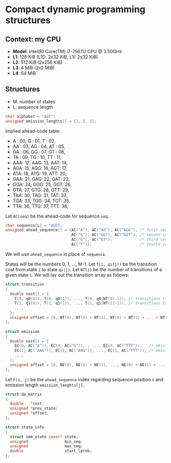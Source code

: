 # Compact dynamic programming structures

## Context: my CPU

- **Model**: Intel(R) Core(TM) i7-7567U CPU @ 3.50GHz
- **L1**: 128 KiB (L1D: 2x32 KiB, L1I: 2x32 KiB)
- **L2**: 512 KiB (2x256 KiB)
- **L3**: 4 MiB (2x2 MiB)
- **L4**: 64 MiB

## Structures

- M: number of states
- L: sequence length

```c
char alphabet = "AGT";
unsigned emission_lenghts[] = {1, 2, 3};
```

Implied ahead-code table:

- A  : 00, G  : 01, T  : 02,
- AA : 03, AG : 04, AT : 05,
- GA : 06, GG : 07, GT : 08,
- TA : 09, TG : 10, TT : 11,
- AAA: 12, AAG: 13, AAT: 14,
- AGA: 15, AGG: 16, AGT: 17,
- ATA: 18, ATG: 19, ATT: 20,
- GAA: 21, GAG: 22, GAT: 23,
- GGA: 24, GGG: 25, GGT: 26,
- GTA: 27, GTG: 28, GTT: 29,
- TAA: 30, TAG: 31, TAT: 32,
- TGA: 33, TGG: 34, TGT: 35,
- TTA: 36, TTG: 37, TTT: 38,

Let `AC(seq)` be the ahead-code for sequence `seq`.

```c
char sequence[L] = "AGGT;
unsigned ahead_sequence[] = {AC("A"), AC("AG"), AC("AGG"), /* first sequence position  */
                             AC("G"), AC("GG"), AC("GGT"), /* second sequence position */
                             AC("G"), AC("GT"),            /* third sequence position  */
                             AC("T")};                     /* fourth sequence position */
```

We will use `ahead_sequence` in place of `sequence`.

States will be the numbers 0, 1, ..., M-1. Let `T(i, qi(j))`  be the transition
cost from state `i` to state `qi(j)`. Let `NT(i)` be the number of transitions
of a given state `i`. We will lay out the transition array as follows:

```c
struct transition
{
  double cost[] = {
    T(0, q0(0)), T(0, q0(1)), ..., T(0, q0(NT(0)-1)), /* transitions from state 0 */
    T(1, q1(0)), T(1, q1(1)), ..., T(1, q1(NT(1)-1)), /* transitions from state 1 */
    ...,
  };
  unsigned offset = {0, NT(0), NT(0) + NT(1), NT(0) + NT(1) + ... + NT(M-1)};
};
```

```c
struct emission
{
  double cost[] = {
    EC(0, AC("A")), EC(0, AC("G")), , ..., EC(0, AC("TTT")),   /* emissions for state 0 */
    EC(1, AC("AAA")), EC(1, AC("AAG")), ..., EC(1, AC("TTT")), /* emissions for state 1 */
    ...,
  };
  unsigned offset = {0, NE(0), NE(0) + NE(1), ..., NE(0) + NE(1) + ... + NE(M-1)};
};
```

Let `F(i, j)` be the `ahead_sequence` index regarding sequence position `i` and
emission length `emission_lenghts[j]`.

```c
struct dp_matrix
{
  double   *cost;
  unsigned *prev_state;
  unsigned *offset;
};
```

```c
struct state_info
{
  struct imm_state const* state;
  unsigned                min_seq;
  unsigned                max_seq;
  double                  start_lprob;
};
```
